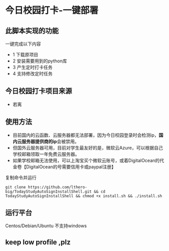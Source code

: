 # 今日校园打卡-一键部署

## 此脚本实现的功能
一键完成以下内容
* 1 下载原项目
* 2 安装需要用到的python库
* 3 产生定时打卡任务
* 4 支持修改定时任务

## 今日校园打卡项目来源 
* 若离

## 使用方法
* 目前国内的云函数、云服务器都无法部署，因为今日校园登录时会检测ip，**国内云服务器提供商的ip**会被禁用。
* 但国外云服务器可用，目前对学生最友好的是，微软云Azure，可以根据自己学校邮箱领取一年免费云服务器。
* 如果学校邮箱无法使用，可以上淘宝买个微软云账号，或着DigitalOcean的代金卷【DigitalOcean的号需要信用卡或paypal注册】


复制命令并运行
```
git clone https://github.com/lthero-big/TodayStudyAutoSignInstallShell.git && cd TodayStudyAutoSignInstallShell && chmod +x install.sh && ./install.sh
```
## 运行平台
Centos/Debian/Ubuntu
不支持windows




## keep low profile ,plz

